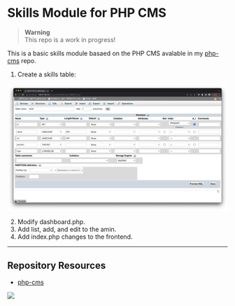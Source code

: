 # Skills Module for PHP CMS

> **Warning**  
> This repo is a work in progress!

This is a basic skills module basaed on the PHP CMS avalable in my [php-cms](https://github.com/codeadamca/php-cms) repo.

1. Create a skills table:

![Skills Table Structure](_readme/skills-table-structure.png)

2. Modify dashboard.php.
3. Add list, add, and edit to the amin. 
4. Add index.php changes to the frontend.

***

## Repository Resources

* [php-cms](https://github.com/codeadamca/php-cms)

<a href="https://codeadam.ca">
<img src="https://codeadam.ca/images/code-block.png" width="100">
</a>
